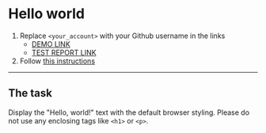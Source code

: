 # Hello world
1. Replace `<your_account>` with your Github username in the links
    - [DEMO LINK](https://yurez91.github.io/layout_hello-world/) <br>
    - [TEST REPORT LINK](https://yurez91.github.io/layout_hello-world/report/html_report/)
2. Follow [this instructions](https://mate-academy.github.io/layout_task-guideline/)
___

## The task
Display the "Hello, world!" text with the default browser styling. Please do not
use any enclosing tags like `<h1>` or `<p>`.
